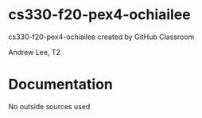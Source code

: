 # cs330-f20-pex4-ochiailee
cs330-f20-pex4-ochiailee created by GitHub Classroom
  
 Andrew Lee, T2 


Documentation
===============================
No outside sources used 
